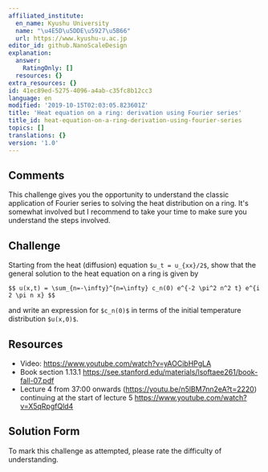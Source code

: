 ```yaml
---
affiliated_institute:
  en_name: Kyushu University
  name: "\u4E5D\u5DDE\u5927\u5B66"
  url: https://www.kyushu-u.ac.jp
editor_id: github.NanoScaleDesign
explanation:
  answer:
    RatingOnly: []
  resources: {}
extra_resources: {}
id: 41ec89ed-5275-4096-a4ab-c35fc8b12cc3
language: en
modified: '2019-10-15T02:03:05.823601Z'
title: 'Heat equation on a ring: derivation using Fourier series'
title_id: heat-equation-on-a-ring-derivation-using-fourier-series
topics: []
translations: {}
version: '1.0'
---
```


## Comments
This challenge gives you the opportunity to understand the classic application of Fourier series to solving the heat distribution on a ring. It's somewhat involved but I recommend to take your time to make sure you understand the steps involved.


## Challenge
Starting from the heat (diffusion) equation `$u_t = u_{xx}/2$`, show that the general solution to the heat equation on a ring is given by

`$$ u(x,t) = \sum_{n=-\infty}^{n=\infty} c_n(0) e^{-2 \pi^2 n^2 t} e^{i 2 \pi n x} $$`

and write an expression for `$c_n(0)$` in terms of the initial temperature distribution `$u(x,0)$`.


## Resources
- Video: https://www.youtube.com/watch?v=yAOCibHPgLA
- Book section 1.13.1 https://see.stanford.edu/materials/lsoftaee261/book-fall-07.pdf
- Lecture 4 from 37:00 onwards (https://youtu.be/n5lBM7nn2eA?t=2220) continuing at the start of lecture 5 https://www.youtube.com/watch?v=X5qRpgfQld4


## Solution Form
To mark this challenge as attempted, please rate the difficulty of understanding.
